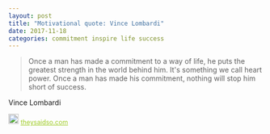 ```yaml
---
layout: post
title: "Motivational quote: Vince Lombardi"
date: 2017-11-18
categories: commitment inspire life success
---
```

> Once a man has made a commitment to a way of life, he puts the greatest strength in the world behind him. It's something we call heart power. Once a man has made his commitment, nothing will stop him short of success.

Vince Lombardi

<span style="z-index:50;font-size:0.9em;"><img src="https://theysaidso.com/branding/theysaidso.png" height="20" width="20" alt="theysaidso.com"/><a href="https://theysaidso.com" title="Powered by quotes from theysaidso.com" style="color: #9fcc25; margin-left: 4px; vertical-align: middle;">theysaidso.com</a></span>
